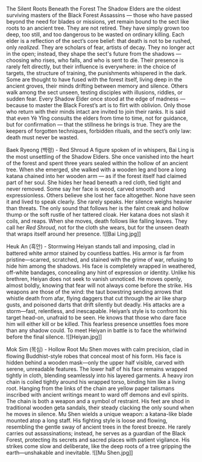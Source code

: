 The Silent Roots Beneath the Forest
The Shadow Elders are the oldest surviving masters of the Black Forest Assassins — those who have passed beyond the need for blades or missions, yet remain bound to the sect like roots to an ancient tree. They are not retired. They have simply grown too deep, too still, and too dangerous to be wasted on ordinary killing.
Each elder is a reflection of the sect’s core belief: that death is not to be rushed, only _realized_. They are scholars of fear, artists of decay. They no longer act in the open; instead, they shape the sect's future from the shadows — choosing who rises, who falls, and who is sent to die. Their presence is rarely felt directly, but their influence is everywhere: in the choice of targets, the structure of training, the punishments whispered in the dark.
Some are thought to have fused with the forest itself, living deep in the ancient groves, their minds drifting between memory and silence. Others walk among the sect unseen, testing disciples with illusions, riddles, or sudden fear.
Every Shadow Elder once stood at the edge of madness — because to master the Black Forest’s art is to flirt with oblivion. Only those who return with their minds intact are invited to join their ranks. It is said that even Yè Yǐng consults the elders from time to time, not for guidance, but for confirmation — that the stillness he brings is true.
They are the keepers of forgotten techniques, forbidden rituals, and the sect’s only law: death must never be wasted.




Baek Ryeong (백령) - Red Shroud
A figure spoken of in whispers, Bai Ling is the most unsettling of the Shadow Elders. She once vanished into the heart of the forest and spent three years sealed within the hollow of an ancient tree. When she emerged, she walked with a wooden leg and bore a long katana chained into her wooden arm — as if the forest itself had claimed part of her soul. She hides her head beneath a red cloth, tied tight and never removed. Some say her face is wood, carved smooth and expressionless. Others believe she lost her face altogether. None have seen it and lived to speak clearly. She rarely speaks. Her silence weighs heavier than threats. The only sound that follows her is the faint creak and hollow thump or the soft rustle of her tattered cloak. Her katana does not slash it coils, and reaps. When she moves, death follows like falling leaves. They call her _Red Shroud_, not for the cloth she wears, but for the unseen death that wraps itself around her presence.
![[Bai Ling.jpg]]




Heuk An (흑안) - Stormwing
Heiyan stands tall and imposing, clad in battered white armor stained by countless battles. His armor is far from pristine—scarred, scratched, and stained with the grime of war, refusing to hide him among the shadows. His face is completely wrapped in weathered, off-white bandages, concealing any hint of expression or identity. Unlike his brethren, Heiyan does not seek to vanish unnoticed. He moves openly, almost boldly, knowing that fear will not always come before the strike. His weapons are those of the wind: the taut bowstring sending arrows that whistle death from afar, flying daggers that cut through the air like sharp gusts, and poisoned darts that drift silently but deadly. His attacks are a storm—fast, relentless, and inescapable. Heiyan’s style is to confront his target head-on, unafraid to be seen. He knows that those who dare face him will either kill or be killed. This fearless presence unsettles foes more than any shadow could. To meet Heiyan in battle is to face the whirlwind before the final silence.
![[Heiyan.jpg]]




Mok Sim (목심) - Hollow Root
Mu Shen moves with calm precision, clad in flowing Buddhist-style robes that conceal most of his form. His face is hidden behind a wooden mask—only the upper half visible, carved with serene, unreadable features. The lower half of his face remains wrapped tightly in cloth, blending seamlessly into his layered garments. A heavy iron chain is coiled tightly around his wrapped torso, binding him like a living root. Hanging from the links of the chain are yellow paper talismans inscribed with ancient writings meant to ward off demons and evil spirits. The chain is both a weapon and a symbol of restraint. His feet are shod in traditional wooden geta sandals, their steady clacking the only sound when he moves in silence. Mu Shen wields a unique weapon: a katana-like blade mounted atop a long staff. His fighting style is loose and flowing, resembling the gentle sway of ancient trees in the forest breeze. He rarely carries out assassinations; instead, he serves as a guardian of the Black Forest, protecting its secrets and sacred places with patient vigilance. His strikes come slow and deliberate, like the deep roots of a tree gripping the earth—unshakable and inevitable.
![[Mu Shen.jpg]]